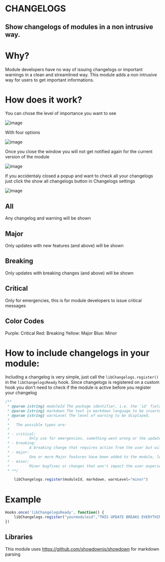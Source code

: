 # CHANGELOGS
## Show changelogs of modules in a non intrusive way.

# Why?

Module developers have no way of issuing changelogs or important warnings in a clean and streamlined way. This module adds a non intrusive way for users to get important informations.

# How does it work?

You can chose the level of importance you want to see

![image](https://user-images.githubusercontent.com/1346839/127586817-23289481-6cb4-4fcd-a50f-d9fcdaa14fd5.png)

With four options

![image](https://user-images.githubusercontent.com/1346839/127586846-b7b603a2-8561-47a4-990a-9507a0a76daf.png)

Once you close the window you will not get notified again for the current version of the module

![image](https://user-images.githubusercontent.com/1346839/127587189-7c311c30-8db9-4f1f-8a7d-b2702690a843.png)

If you accidentaly closed a popup and want to check all your changelogs just click the show all changelogs button in Changelogs settings

![image](https://user-images.githubusercontent.com/1346839/127587526-a54346b2-aa79-43aa-b1dc-bcba1fe22252.png)


## All
Any changelog and warning will be shown

## Major
Only updates with new features (and above) will be shown

## Breaking
Only updates with breaking changes (and above) will be shown

## Critical
Only for emergencies, this is for module developers to issue critical messages

## Color Codes

Purple: Critical
Red: Breaking
Yellow: Major
Blue: Minor

# How to include changelogs in your module:
Including a changelog is very simple, just call the `libChangelogs.register()` in the `libChangelogsReady` hook. Since changelogs is registered on a custom hook you don't need to check if the module is active before you register your changelog

```js
/**
 * @param {string} moduleId The package identifier, i.e. the 'id' field in your module/system/world's manifest.json
 * @param {string} markdown The text in markdown language to be inserted into the changelog
 * @param {string} warnLevel The level of warning to be displayed.
 * 
 *   The possible types are:
 * 
 * - critical: 
 *         Only use for emergencies, something went wrong or the update requires immidiate action from the user. This warning level CANNOT be disable by the user
 * - breaking:
 *         A breaking change that requires action from the user but will not cause issues if left unattended (eg. a new feature that requires some manual configuration changes).
 * - major:
 *         One or more Major features have been added to the module, let the user know what they do or link to other resources.
 * - minor:
 *         Minor bugfixes or changes that won't impact the user experience with your module (this is the default option).
 * **/

    libChangelogs.register(moduleId, markdown, warnLevel="minor")
```

# Example

```js
Hooks.once('libChangelogsReady', function() {
    libChangelogs.register("yourmoduleid","THIS UPDATE BREAKS EVERYTHING","critical")
})
```

## Libraries

This module uses https://github.com/showdownjs/showdown for markdown parsing
